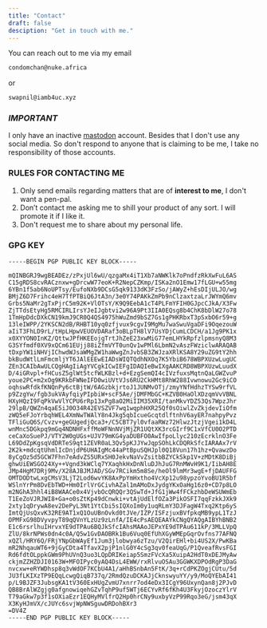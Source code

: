 ```yaml
---
title: "Contact"
draft: false
desciption: "Get in touch with me."
---
```

You can reach out to me via my email
```html
condomchan@nuke.africa
```
or
```html
swapnil@iamb4uc.xyz
```
### *IMPORTANT*
I only have an inactive [mastodon](https://mastodon.social/@b4uc) account.
Besides that I don't use any social media. So don't
respond to anyone that is claiming to be me, I take
no responsibility of those accounts.


### RULES FOR CONTACTING ME
1. Only send emails regarding matters that are of **interest to me**, I don't want a pen-pal.
2. Don’t contact me asking me to shill your product of any sort. I will promote it if I like it.
3. Don't request me to share about my personal life.


### GPG KEY
```
-----BEGIN PGP PUBLIC KEY BLOCK-----

mQINBGRJ9wgBEADEz/zPxjUl6wU/qzgaMx4iT1Xb7aNWKlk7oPndfzRkXwFuL6AS
C15gRDS8cvRACznxw+gDrcwW77eoK+R2NepCZKmp/ISKa2nO1Emw17fLGU+w55mg
6YBn1f5ab6NoUPTsy/EufoNXb9DCsG5qk9133dK3FzSo/jAWyZ+hEsDIjULJO/wg
BMjZ6D7Frihc4eH7TfPTBiQ6JtA3n/3e0Y74PAKkZmPb9nClzaxtzaLrJWYmQ6mv
Grbs5NaMr2gTxPjrC5m92K+VlOTsY/K9Q9EebA1cT4PLFmYFIH0GJpcCJkA/X3Fw
ZjTTdsEtyHg5RMCIRLIrsYJeIJgbtvi2w96A9Pt3IIA0EQsg8b4ChK8bDlW27o78
1TmHpDdcDXkCN19kmJ9CR0Q4QS4975hWuZmd9bSZ7Gs1gPHKRbxT3pSxbO6r59+g
13leIWPP/2YKSCN2dB/RHBT10yq0zfjvux9cgvI9MgMu7waSwuVgaDFi9OqezouW
aIiT3FhLD9rL/tHpLHpwVEUOVDARaf3oBLpTH8lV7UsYDjCumLCDCH/a1Jg9PK1x
x0XYYON0InKZ/QttwJPfHKEEojgTrtJhZeE23xwMiG77emLHYkRpfzlpmsnyQ8M3
G3SYfmdf0XV9xQCm61EUjj88iZfmVYT0unQv1wPMl6LbmN2vAszFWziclwARAQAB
tDxpYW1iNHVjIChwdWJsaWMgZW1haWwgZnJvbSB3ZWJzaXRlKSA8Y29uZG9tY2hh
bkBudWtlLmFmcmljYT6JAlEEEwEIADsWIQTQdhNXOq7K5YbiB678WBPXUzwLugUC
ZEn3CAIbAwULCQgHAgIiAgYVCgkICwIEFgIDAQIeBwIXgAAKCRD8WBPXUzwLuudX
D/4iGRvpl+fHCusZ5glWt5tcfWLKBzl+d+EzgSemQI4cIVzfuxsMqtnQaLGWZvuP
youe2PC+m2xOg9KRkbFWNeIFD0wiUVtVJs6RU2CkHMt8RhW288Ivwnowu2Gc9iCO
oqhswRfdkfKNQnPy6ctBjtW/6AGzbkjrtoJ1JUNMvOTj/zmyYNfHdhzTYSw9rfVL
p9ZzgYw/fgb3ukVAyfqiyPIpbiW+scF5Ae/jDMFMbGC+KZVB0HaOlXDzqmVvVBNL
HXyHQzI9FqPkVwVlYCPU6rRp13xPg8aO2MiIIM35XRI/tanMkvYDZ53Qs7WpzJhr
29lpB/QWZn4qaE5iJ0O34R42EVSZVF7wq1wqphHXR25Qf0sOiwlZvZkjdevIiOfm
zWQ5eFJoYrbqhWEL4XmNwTWAlY8n4Jkg5qbIcueGcqtdlftnhV6ayER7nahpyPvz
TFliGuQ6S/Cvzv+geGUgedjQca3+/C5CBT7yl0vfaaRWz72HlwzJtzjVgei1kD4L
wnMnc5DGkpq9mGq4NDNHFxffMoWFNnNVjMjZR1UQtXK3rcGIrf9C1xVfCU0O2PTD
ceCaXoSuePJ/VTY2W0gUGs+UJV79mKG4yaDUBFO0AwIfpoLlyc210zEcrklnO3Fe
L69DdZpKgsqVdDRTeS9qt1ZEVR0aL3Qv5pKJJYwJqpSOhLkCDQRkSfcIARAAx7rV
2K2k+mdcqtUhmlIcDnjdP6UHAIgMc44aPtBpuSQHJpl0Q18Vun17h1hz+QvawzDo
8yCgOz5d5GCW7Fhn7eAdvZS5URxSH0JekvNaVvZsitbBZYCkSkp1V+zMDtK8DiBj
ghwUiEWSGO24Xy++Vgnd3kWClq7YXaqhkHxDnNluDJhJuG7RnMWvH9K1/IibAH8E
JMp4HgM7DRj9Mv/X28AJBJMJAD/SGv7RCikm5m8Se/heOl9lmMr3wgE+fjDAUFFG
OMTDODtwLxgCMsV3LjT2Lod6wvYK8AxPpYmHxtho4VcXp12u98ypzoYvoBU1R5bf
WSlnYrPm8DvEbTWD+Hm0IrlVrGCivhAZal1mAMoDxJydgYKxOaHg16z0+CD7p8LO
m2NGhA3hhl4iB8WAACe0x4VjvbOcQRQQr3QSwTd+JfG1jWw4fFCkzhbDeWSUWmEb
T1EeZoVJRJWI8+Ga+o0sZtKp49dCnwki+vtAjUdElfOZa3PikOSFI7qqFzkkJXk9
2xty1qDrywA8ev2DePyL3Nt1YtCbi5sIQXoIm0y1uqRLmY3DJFagW4Txq2Ktp6yS
ImtQjUsQxvK32RE9AT1xQ1OuUBnOvkd0tJVe/IZP/ISFzjuxBVfpkqMB9ypL1TzJ
OPMFxG98DVyvpyT89qQVnYLzUz9zLnfA/IE4cPsAEQEAAYkCNgQYAQgAIBYhBNB2
E1c6rsrlhuIHrvxYE9dTPAu6BQJkSfcIAhsMAAoJEPxYE9dTPAu611kP/3MLLVpQ
ZlU/8krNPWs0dn4c0A/Q5w1GvDAOBRk1Bu6Vuq0EfUhXGyWMEpGqrOvfns77AFNQ
xQZl/HRY6Q/FRjYNpGbWAyEf1Jum3jlobwya6zTzu/V2QirEHl+bi4US2X/PwKBa
mR2NhqauWT6+9jGyCDta4TfavX2pjP1nlG0Y4cSg3qv0feaUqG/P1QveafRvsFGI
Rd6fdtOLppkGWm9PhUVnQ3uo3LQpDRIKeiap5SmzFVcXa5XuipA2HdT0xDEJMyAw
ckjmZZHZDJI0163W+MFOIPyc0yAQ4DsL4EWW/rxRlvuOSAu3GGWKXDPOdRgP3DaG
nvcxw+eRYWDhsp8q3vWdOF7KCbU4A1/aHhBSnbAn5FtK/3q+rCdPKZOgjCUtu/5d
JU3fLKIXzTP9EQqLcwgQiqB737q/2RmdQzuDCKAJjCknswyuYY/y9/MoQYEbAI41
p/L9BJZF3JubsgKA1tV360ExHUgZvmU7xnrr7od4eDx3ICgY96UxynQan8j2PJvD
QB8BrAlWZgjg0afgnowiqehGZvTqhP9uf5WTj6ECYvRf6fKh4U3FkyjOzoczYlrV
T79aGkw7p3f1sOXiaEzr1EQHyMVlfrQ2Hp0hrCNy9uxbyVzP99Rqo3eG/jsm43qX
X3KyHJmVX/cJUYc6svjWpNWSguwDRDohBXr3
=DV4Z
-----END PGP PUBLIC KEY BLOCK-----
```
